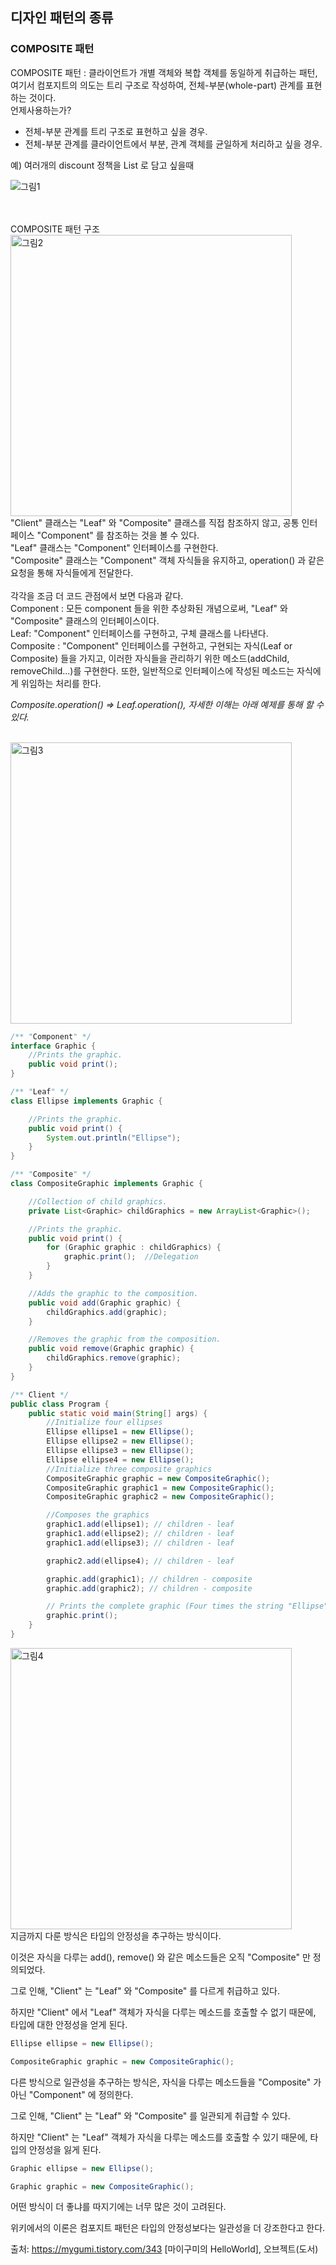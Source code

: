 ## 디자인 패턴의 종류
### COMPOSITE 패턴
COMPOSITE 패턴 : 클라이언트가 개별 객체와 복합 객체를 동일하게 취급하는 패턴, 여기서 컴포지트의 의도는 트리 구조로 작성하여, 전체-부분(whole-part) 관계를 표현하는 것이다.<br>
언제사용하는가?<br>
- 전체-부분 관계를 트리 구조로 표현하고 싶을 경우.
- 전체-부분 관계를 클라이언트에서 부분, 관계 객체를 균일하게 처리하고 싶을 경우.

예) 여러개의 discount 정책을 List 로 담고 싶을때<br>

![그림1](https://user-images.githubusercontent.com/71916223/154431461-39b16113-17cc-472d-b2a4-2e8d618e8736.PNG)

<br>
<br>
COMPOSITE 패턴 구조<br>

<img width="450" alt="그림2" src="https://user-images.githubusercontent.com/71916223/154431474-ef6662e9-166d-4147-a36b-0276f2dbb017.png">

<br>
"Client" 클래스는 "Leaf" 와 "Composite" 클래스를 직접 참조하지 않고, 공통 인터페이스 "Component" 를 참조하는 것을 볼 수 있다.<br>
"Leaf" 클래스는 "Component" 인터페이스를 구현한다.<br>
"Composite" 클래스는 "Component" 객체 자식들을 유지하고, operation() 과 같은 요청을 통해 자식들에게 전달한다.<br>
<br>
각각을 조금 더 코드 관점에서 보면 다음과 같다.<br>
Component : 모든 component 들을 위한 추상화된 개념으로써, "Leaf" 와 "Composite" 클래스의 인터페이스이다.<br>
Leaf: "Component" 인터페이스를 구현하고, 구체 클래스를 나타낸다.<br>
Composite : "Component"  인터페이스를 구현하고, 구현되는 자식(Leaf or Composite) 들을 가지고, 이러한 자식들을 관리하기 위한 메소드(addChild, removeChild...)를 구현한다. 또한, 일반적으로 인터페이스에 작성된 메소드는 자식에게 위임하는 처리를 한다.<br>

*Composite.operation() => Leaf.operation(), 자세한 이해는 아래 예제를 통해 할 수 있다.*<br>
<br>

<img width="450" alt="그림3" src="https://user-images.githubusercontent.com/71916223/154431469-b8bf6df6-a373-41f5-9b5d-4a5ad2b58d2c.png">

<br>

```java
/** "Component" */
interface Graphic {
    //Prints the graphic.
    public void print();
}
```
```java
/** "Leaf" */
class Ellipse implements Graphic {

    //Prints the graphic.
    public void print() {
        System.out.println("Ellipse");
    }
}
```
```java
/** "Composite" */
class CompositeGraphic implements Graphic {

    //Collection of child graphics.
    private List<Graphic> childGraphics = new ArrayList<Graphic>();

    //Prints the graphic.
    public void print() {
        for (Graphic graphic : childGraphics) {
            graphic.print();  //Delegation
        }
    }

    //Adds the graphic to the composition.
    public void add(Graphic graphic) {
        childGraphics.add(graphic);
    }

    //Removes the graphic from the composition.
    public void remove(Graphic graphic) {
        childGraphics.remove(graphic);
    }
}
```
```java
/** Client */
public class Program {
    public static void main(String[] args) {
        //Initialize four ellipses 
        Ellipse ellipse1 = new Ellipse();
        Ellipse ellipse2 = new Ellipse();
        Ellipse ellipse3 = new Ellipse();
        Ellipse ellipse4 = new Ellipse();
        //Initialize three composite graphics 
        CompositeGraphic graphic = new CompositeGraphic();
        CompositeGraphic graphic1 = new CompositeGraphic();
        CompositeGraphic graphic2 = new CompositeGraphic();

        //Composes the graphics 
        graphic1.add(ellipse1); // children - leaf 
        graphic1.add(ellipse2); // children - leaf 
        graphic1.add(ellipse3); // children - leaf 

        graphic2.add(ellipse4); // children - leaf 

        graphic.add(graphic1); // children - composite
        graphic.add(graphic2); // children - composite 

        // Prints the complete graphic (Four times the string "Ellipse"). 
        graphic.print();
    }
}

```

<img width="450" alt="그림4" src="https://user-images.githubusercontent.com/71916223/154431470-b2502f83-3045-4357-ab1a-b9805d73170a.png">

<br>
지금까지 다룬 방식은 타입의 안정성을 추구하는 방식이다.

이것은 자식을 다루는 add(), remove() 와 같은 메소드들은 오직 "Composite" 만 정의되었다.

그로 인해, "Client" 는 "Leaf" 와 "Composite" 를 다르게 취급하고 있다.

하지만 "Client" 에서 "Leaf" 객체가 자식을 다루는 메소드를 호출할 수 없기 때문에, 타입에 대한 안정성을 얻게 된다.


```java
Ellipse ellipse = new Ellipse();

CompositeGraphic graphic = new CompositeGraphic();

```



다른 방식으로 일관성을 추구하는 방식은, 자식을 다루는 메소드들을 "Composite" 가 아닌 "Component" 에 정의한다.

그로 인해, "Client" 는 "Leaf" 와 "Composite" 를 일관되게 취급할 수 있다.

하지만 "Client" 는 "Leaf" 객체가 자식을 다루는 메소드를 호출할 수 있기 때문에, 타입의 안정성을 잃게 된다.


```java
Graphic ellipse = new Ellipse();

Graphic graphic = new CompositeGraphic();
```




어떤 방식이 더 좋냐를 따지기에는 너무 많은 것이 고려된다.

위키에서의 이론은 컴포지트 패턴은 타입의 안정성보다는 일관성을 더 강조한다고 한다.



출처: https://mygumi.tistory.com/343 [마이구미의 HelloWorld], 오브젝트(도서)
